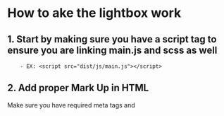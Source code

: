 # How to ake the lightbox work


## 1. Start by making sure you have a script tag to ensure you are linking main.js and scss as well

		- EX: <script src="dist/js/main.js"></script>

## 2. Add proper Mark Up in HTML

Make sure you have required meta tags and 
